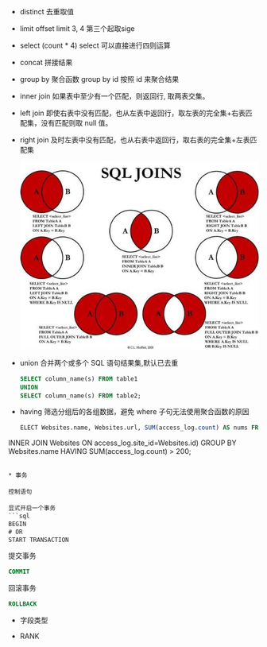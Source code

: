 * distinct 去重取值
* limit offset limit 3, 4 第三个起取sige
* select (count * 4) select 可以直接进行四则运算
* concat 拼接结果
* group by 聚合函数 group by id 按照 id 来聚合结果
* inner join 如果表中至少有一个匹配，则返回行, 取两表交集。
* left join 即使右表中没有匹配，也从左表中返回行，取左表的完全集+右表匹配集，没有匹配则取 null 值。
* right join 及时左表中没有匹配，也从右表中返回行，取右表的完全集+左表匹配集

  ![sql joins](../../assets/SQL-Join.jpg)

* union 合并两个或多个 SQL 语句结果集,默认已去重
  ```sql
  SELECT column_name(s) FROM table1
  UNION
  SELECT column_name(s) FROM table2;
  ```

* having 筛选分组后的各组数据，避免 where 子句无法使用聚合函数的原因
  
  ```sql
  ELECT Websites.name, Websites.url, SUM(access_log.count) AS nums FROM (access_log
INNER JOIN Websites
ON access_log.site_id=Websites.id)
GROUP BY Websites.name
HAVING SUM(access_log.count) > 200;
  ```

* 事务

  控制语句

  显式开启一个事务
  ```sql
  BEGIN 
  # OR 
  START TRANSACTION 
  ```
  
  提交事务
  ```sql
  COMMIT
  ```

  回滚事务
  ```sql
  ROLLBACK
  ```

* 字段类型

* RANK 
